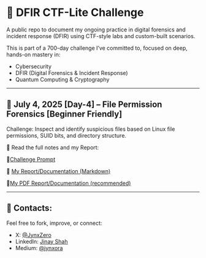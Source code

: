 # 🧠 DFIR CTF-Lite Challenge

A public repo to document my ongoing practice in digital forensics and incident response (DFIR) using CTF-style labs and custom-built scenarios.

This is part of a 700-day challenge I’ve committed to, focused on deep, hands-on mastery in:

- Cybersecurity
- DFIR (Digital Forensics & Incident Response)
- Quantum Computing & Cryptography

---

## 🧩 July 4, 2025 [Day-4] – File Permission Forensics [Beginner Friendly]

Challenge: Inspect and identify suspicious files based on Linux file permissions, SUID bits, and directory structure.

📂 Read the full notes and my Report:  

🧠[Challenge Prompt](./Day-4%20%5BJuly-4%5D/challenge.md)

📘 [My Report/Documentation (Markdown)](./Day-4%20%5BJuly-4%5D/challenge-notes.md)

📎[My PDF Report/Documentation (recommended)](./Day-4%20%5BJuly-4%5D/CTF-Lite.pdf)

---

## 💬 Contacts:
Feel free to fork, improve, or connect:
- X: [@JynxZero](https://x.com/JynxZero)
- LinkedIn: [Jinay Shah](https://www.linkedin.com/in/jinay-shah-03472a372/)
- Medium: [@jynxora](https://medium.com/@jynxora)

